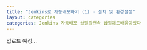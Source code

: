 ```yaml
---
title: "Jenkins로 자동배포하기 (1) - 설치 및 환경설정"
layout: categories
categories: Jenkins 자동배포 삽질의연속 삽질에도배움이있다
---
```



업로드 예정...
